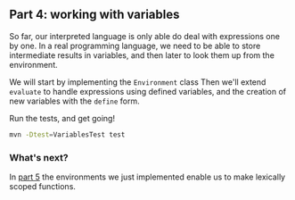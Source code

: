 ## Part 4: working with variables

So far, our interpreted language is only able do deal with expressions one by one. In a real programming language, we need to be able to store intermediate results in variables, and then later to look them up from the environment.

We will start by implementing the `Environment` class Then we'll extend `evaluate` to handle expressions using defined variables, and the creation of new variables with the `define` form.

Run the tests, and get going!

```bash
mvn -Dtest=VariablesTest test
```

### What's next?

In [part 5](5.md) the environments we just implemented enable us to make lexically scoped functions.

